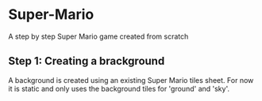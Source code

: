 # Super-Mario
A step by step Super Mario game created from scratch

## Step 1: Creating a brackground
A background is created using an existing Super Mario tiles sheet. For now it is static and only uses the background tiles for 'ground' and 'sky'.
